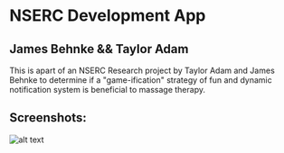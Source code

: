 # NSERC Development App
## James Behnke && Taylor Adam

This is apart of an NSERC Research project by Taylor Adam and James Behnke to determine if a "game-ification" strategy of fun and dynamic notification system is beneficial to massage therapy.

## Screenshots:

![alt text](https://i.imgur.com/L2cUJ66.png)
